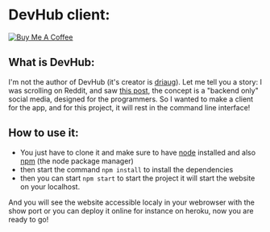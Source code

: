 # DevHub client:

[![Buy Me A Coffee](https://www.buymeacoffee.com/assets/img/custom_images/orange_img.png)](https://www.buymeacoffee.com/saravenpi)

## What is DevHub:

I'm not the author of DevHub (it's creator is [driaug](https://www.reddit.com/user/Driaug/)). Let me tell you a story: I was scrolling on Reddit, and saw [this post](https://www.reddit.com/r/ProgrammerHumor/comments/lxtine/devhub_the_backend_only_social_media/), the concept is a "backend only" social media, designed for the programmers.
So I wanted to make a client for the app, and for this project, it will rest in the command line interface!

## How to use it:

- You just have to clone it and make sure to have [node](https://nodejs.org) installed and also [npm](https://docs.npmjs.com/downloading-and-installing-node-js-and-npm) (the node package manager)
- then start the command `npm install` to install the dependencies
- then you can start `npm start` to start the project it will start the website on your localhost.

And you will see the website accessible localy in your webrowser with the show port or you can deploy it online for  instance on heroku, now you are ready to go!
